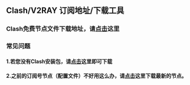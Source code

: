 ## Clash/V2RAY 订阅地址/下载工具
### Clash免费节点文件下载地址，请[**点击**](https://free.datiya.com/)这里
### 常见问题
#### 1.若您没有Clash安装包，请[**点击**](https://www.cordcloud.us/clients/Clash-Windows.exe)这里即可下载
#### 2.之前的订阅号节点（配置文件）不好用这么办，请[**点击**](https://free.datiya.com/)这里下载最新的节点。
